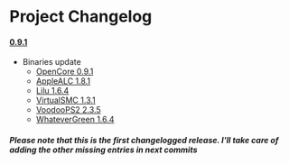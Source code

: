 Project Changelog
==============
#### [0.9.1](https://github.com/dreamwhite/dell-inspiron-5370-hackintosh/releases/tag/0.9.1)
- Binaries update
    - [OpenCore 0.9.1](https://github.com/acidanthera/OpenCorePkg/releases/tag/0.9.1)
    - [AppleALC 1.8.1](https://github.com/acidanthera/AppleALC/releases/1.8.1)
    - [Lilu 1.6.4](https://github.com/acidanthera/Lilu/releases/1.6.4)
    - [VirtualSMC 1.3.1](https://github.com/acidanthera/VirtualSMC/releases/1.3.1)
    - [VoodooPS2 2.3.5](https://github.com/acidanthera/VoodooPS2/releases/2.3.5)
    - [WhateverGreen 1.6.4](https://github.com/acidanthera/WhateverGreen/releases/1.6.4)

##### Please note that this is the first changelogged release. I'll take care of adding the other missing entries in next commits